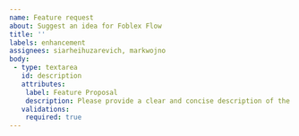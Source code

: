 ```yaml
---
name: Feature request
about: Suggest an idea for Foblex Flow
title: ''
labels: enhancement
assignees: siarheihuzarevich, markwojno
body:
 - type: textarea
   id: description
   attributes:
    label: Feature Proposal
    description: Please provide a clear and concise description of the feature you want to propose.
   validations:
    required: true
---
```

